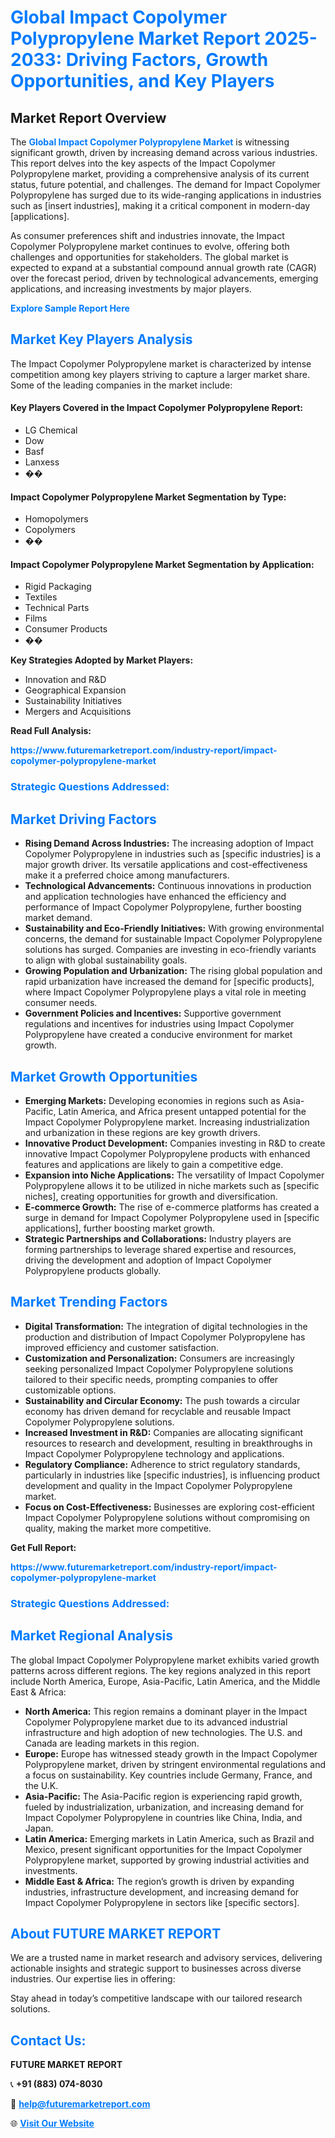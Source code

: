<h1 style="color: #007BFF;">Global Impact Copolymer Polypropylene Market Report 2025-2033: Driving Factors, Growth Opportunities, and Key Players</h1>

<section id="overview">
<h2>Market Report Overview</h2>
<p>The <a href="https://www.futuremarketreport.com/industry-report/impact-copolymer-polypropylene-market" style="color: #007BFF; text-decoration: none;"><strong>Global Impact Copolymer Polypropylene Market</strong></a> is witnessing significant growth, driven by increasing demand across various industries. This report delves into the key aspects of the Impact Copolymer Polypropylene market, providing a comprehensive analysis of its current status, future potential, and challenges. The demand for Impact Copolymer Polypropylene has surged due to its wide-ranging applications in industries such as [insert industries], making it a critical component in modern-day [applications].</p>
<p>As consumer preferences shift and industries innovate, the Impact Copolymer Polypropylene market continues to evolve, offering both challenges and opportunities for stakeholders. The global market is expected to expand at a substantial compound annual growth rate (CAGR) over the forecast period, driven by technological advancements, emerging applications, and increasing investments by major players.</p>
</section>

<section id="overview">
<p><a href="https://www.futuremarketreport.com/request-sample/reportId=118737" style="color: #007BFF; text-decoration: none;"><strong>Explore Sample Report Here</strong></a></p>
</section>

<section id="key-players">
<h2 style="color: #007BFF;">Market Key Players Analysis</h2>
<p>The Impact Copolymer Polypropylene market is characterized by intense competition among key players striving to capture a larger market share. Some of the leading companies in the market include:</p>
<h4>Key Players Covered in the Impact Copolymer Polypropylene Report:</h4>
<ul><li>LG Chemical</li><li>Dow</li><li>Basf</li><li>Lanxess</li><li>��</li></ul>
<h4>Impact Copolymer Polypropylene Market Segmentation by Type:</h4>
<ul><li>Homopolymers</li><li>Copolymers</li><li>��</li></ul>

<h4>Impact Copolymer Polypropylene Market Segmentation by Application:</h4>
<ul><li>Rigid Packaging</li><li>Textiles</li><li>Technical Parts</li><li>Films</li><li>Consumer Products</li><li>��</li></ul>
<p><strong>Key Strategies Adopted by Market Players:</strong></p>
<ul>
<li>Innovation and R&D</li>
<li>Geographical Expansion</li>
<li>Sustainability Initiatives</li>
<li>Mergers and Acquisitions</li>
</ul>
</section>

<section>
<p><strong>Read Full Analysis: </strong></p><a href="https://www.futuremarketreport.com/industry-report/impact-copolymer-polypropylene-market" style="color: #007BFF; text-decoration: none;"><strong>https://www.futuremarketreport.com/industry-report/impact-copolymer-polypropylene-market</strong></a>
<h3 style="color: #007BFF;">Strategic Questions Addressed:</h3>
</section>

<section id="driving-factors">
<h2 style="color: #007BFF;">Market Driving Factors</h2>
<ul>
<li><strong>Rising Demand Across Industries:</strong> The increasing adoption of Impact Copolymer Polypropylene in industries such as [specific industries] is a major growth driver. Its versatile applications and cost-effectiveness make it a preferred choice among manufacturers.</li>
<li><strong>Technological Advancements:</strong> Continuous innovations in production and application technologies have enhanced the efficiency and performance of Impact Copolymer Polypropylene, further boosting market demand.</li>
<li><strong>Sustainability and Eco-Friendly Initiatives:</strong> With growing environmental concerns, the demand for sustainable Impact Copolymer Polypropylene solutions has surged. Companies are investing in eco-friendly variants to align with global sustainability goals.</li>
<li><strong>Growing Population and Urbanization:</strong> The rising global population and rapid urbanization have increased the demand for [specific products], where Impact Copolymer Polypropylene plays a vital role in meeting consumer needs.</li>
<li><strong>Government Policies and Incentives:</strong> Supportive government regulations and incentives for industries using Impact Copolymer Polypropylene have created a conducive environment for market growth.</li>
</ul>
</section>

<section id="growth-opportunities">
<h2 style="color: #007BFF;">Market Growth Opportunities</h2>
<ul>
<li><strong>Emerging Markets:</strong> Developing economies in regions such as Asia-Pacific, Latin America, and Africa present untapped potential for the Impact Copolymer Polypropylene market. Increasing industrialization and urbanization in these regions are key growth drivers.</li>
<li><strong>Innovative Product Development:</strong> Companies investing in R&D to create innovative Impact Copolymer Polypropylene products with enhanced features and applications are likely to gain a competitive edge.</li>
<li><strong>Expansion into Niche Applications:</strong> The versatility of Impact Copolymer Polypropylene allows it to be utilized in niche markets such as [specific niches], creating opportunities for growth and diversification.</li>
<li><strong>E-commerce Growth:</strong> The rise of e-commerce platforms has created a surge in demand for Impact Copolymer Polypropylene used in [specific applications], further boosting market growth.</li>
<li><strong>Strategic Partnerships and Collaborations:</strong> Industry players are forming partnerships to leverage shared expertise and resources, driving the development and adoption of Impact Copolymer Polypropylene products globally.</li>
</ul>
</section>

<section id="trending-factors">
<h2 style="color: #007BFF;">Market Trending Factors</h2>
<ul>
<li><strong>Digital Transformation:</strong> The integration of digital technologies in the production and distribution of Impact Copolymer Polypropylene has improved efficiency and customer satisfaction.</li>
<li><strong>Customization and Personalization:</strong> Consumers are increasingly seeking personalized Impact Copolymer Polypropylene solutions tailored to their specific needs, prompting companies to offer customizable options.</li>
<li><strong>Sustainability and Circular Economy:</strong> The push towards a circular economy has driven demand for recyclable and reusable Impact Copolymer Polypropylene solutions.</li>
<li><strong>Increased Investment in R&D:</strong> Companies are allocating significant resources to research and development, resulting in breakthroughs in Impact Copolymer Polypropylene technology and applications.</li>
<li><strong>Regulatory Compliance:</strong> Adherence to strict regulatory standards, particularly in industries like [specific industries], is influencing product development and quality in the Impact Copolymer Polypropylene market.</li>
<li><strong>Focus on Cost-Effectiveness:</strong> Businesses are exploring cost-efficient Impact Copolymer Polypropylene solutions without compromising on quality, making the market more competitive.</li>
</ul>
</section>

<section>
<p><strong>Get Full Report: </strong></p><a href="https://www.futuremarketreport.com/industry-report/impact-copolymer-polypropylene-market" style="color: #007BFF; text-decoration: none;"><strong>https://www.futuremarketreport.com/industry-report/impact-copolymer-polypropylene-market</strong></a>
<h3 style="color: #007BFF;">Strategic Questions Addressed:</h3>
</section>


<section id="regional-analysis">
<h2 style="color: #007BFF;">Market Regional Analysis</h2>
<p>The global Impact Copolymer Polypropylene market exhibits varied growth patterns across different regions. The key regions analyzed in this report include North America, Europe, Asia-Pacific, Latin America, and the Middle East & Africa:</p>
<ul>
<li><strong>North America:</strong> This region remains a dominant player in the Impact Copolymer Polypropylene market due to its advanced industrial infrastructure and high adoption of new technologies. The U.S. and Canada are leading markets in this region.</li>
<li><strong>Europe:</strong> Europe has witnessed steady growth in the Impact Copolymer Polypropylene market, driven by stringent environmental regulations and a focus on sustainability. Key countries include Germany, France, and the U.K.</li>
<li><strong>Asia-Pacific:</strong> The Asia-Pacific region is experiencing rapid growth, fueled by industrialization, urbanization, and increasing demand for Impact Copolymer Polypropylene in countries like China, India, and Japan.</li>
<li><strong>Latin America:</strong> Emerging markets in Latin America, such as Brazil and Mexico, present significant opportunities for the Impact Copolymer Polypropylene market, supported by growing industrial activities and investments.</li>
<li><strong>Middle East & Africa:</strong> The region’s growth is driven by expanding industries, infrastructure development, and increasing demand for Impact Copolymer Polypropylene in sectors like [specific sectors].</li>
</ul>
</section>

<footer>
<h2 style="color: #007BFF;">About FUTURE MARKET REPORT</h2>
<p>We are a trusted name in market research and advisory services, delivering actionable insights and strategic support to businesses across diverse industries. Our expertise lies in offering:</p>

<p>Stay ahead in today’s competitive landscape with our tailored research solutions.</p>

<h2 style="color: #007BFF;">Contact Us:</h2>
<p><strong>FUTURE MARKET REPORT</strong></p>
<p>📞 <strong>+91 (883) 074-8030</strong></p>
<p>📧 <strong><a href="mailto:help@futuremarketreport.com" style="color: #007BFF;">help@futuremarketreport.com</a></strong></p>
<p>🌐 <strong><a href="https://www.futuremarketreport.com/" style="color: #007BFF;">Visit Our Website</a></strong></p>
</footer>